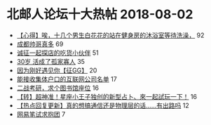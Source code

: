 # 北邮人论坛十大热帖 2018-08-02

- [【心得】唉，十几个男生白花花的站在健身房的沐浴室等待洗澡，](https://bbs.byr.cn/article/Talking/6031241) 92
- [成都帅哥真多](https://bbs.byr.cn/article/Picture/3217846) 69
- [诚征一起探店的吃货小伙伴](https://bbs.byr.cn/article/Food/495258) 51
- [30岁 活成了孤家寡人](https://bbs.byr.cn/article/Feeling/3069534) 35
- [因为刚好遇见你【征GG】](https://bbs.byr.cn/article/Friends/1883035) 20
- [能接收集体户口的互联网公司名单](https://bbs.byr.cn/article/WorkLife/1105876) 17
- [二战考研，求个图书馆座位](https://bbs.byr.cn/article/AimGraduate/1147540) 16
- [【转】超神准！星座小王子独创的新型占卜、來一起試玩一下！](https://bbs.byr.cn/article/Constellations/326533) 16
- [【热点回复更新】真的想搞通信还是物理层的话......有出路吗](https://bbs.byr.cn/article/Communications/27951) 12
- [网易笔试求抱团](https://bbs.byr.cn/article/Job/1981723) 7


